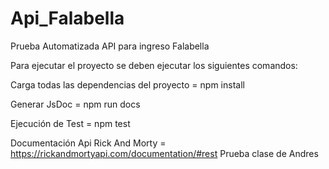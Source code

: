 # Api_Falabella
Prueba Automatizada API para ingreso Falabella


Para ejecutar el proyecto se deben ejecutar los siguientes comandos:

Carga todas las dependencias del proyecto = npm install 

Generar JsDoc = npm run docs

Ejecución de Test = npm test

Documentación Api Rick And Morty = https://rickandmortyapi.com/documentation/#rest
Prueba clase de Andres